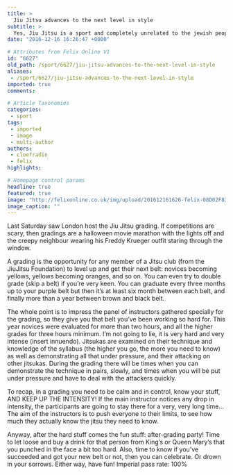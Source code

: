 ```yaml
---
title: >
  Jiu Jitsu advances to the next level in style
subtitle: >
  Yes, Jiu Jitsu is a sport and completely unrelated to the jewish people
date: "2016-12-16 16:26:47 +0000"

# Attributes from Felix Online V1
id: "6627"
old_path: /sport/6627/jiu-jitsu-advances-to-the-next-level-in-style
aliases:
 - /sport/6627/jiu-jitsu-advances-to-the-next-level-in-style
imported: true
comments:

# Article Taxonomies
categories:
 - sport
tags:
 - imported
 - image
 - multi-author
authors:
 - cloefradin
 - felix
highlights:

# Homepage control params
headline: true
featured: true
image: "http://felixonline.co.uk/img/upload/201612161626-felix-08D02F8398FC497F983BDEDBE6A9B4A8.jpg"
image_caption: ""
---
```


Last Saturday saw London host the Jiu Jitsu grading. If competitions are scary, then gradings are a halloween movie marathon with the lights off and the creepy neighbour wearing his Freddy Krueger outfit staring through the window.

A grading is the opportunity for any member of a Jitsu club (from the JiuJitsu Foundation) to level up and get their next belt: novices becoming yellows, yellows becoming oranges, and so on. You can even try to double grade (skip a belt) if you’re very keen. You can graduate every three months up to your purple belt but then it’s at least six month between each belt, and finally more than a year between brown and black belt.

The whole point is to impress the panel of instructors gathered specially for the grading, so they give you that belt you’ve been working so hard for. This year novices were evaluated for more than two hours, and all the higher grades for three hours minimum. I’m not going to lie, it is very hard and very intense (insert innuendo). Jitsukas are examined on their technique and knowledge of the syllabus (the higher you go, the more you need to know) as well as demonstrating all that under pressure, and their attacking on other jitsukas. During the grading there will be times when you can demonstrate the technique in pairs, slowly, and times when you will be put under pressure and have to deal with the attackers quickly.

To recap, in a grading you need to be calm and in control, know your stuff, AND KEEP UP THE INTENSITY! If the main instructor notices any drop in intensity, the participants are going to stay there for a very, very long time… The aim of the instructors is to push everyone to their limits, to see how much they actually know the jitsu they need to know.

Anyway, after the hard stuff comes the fun stuff: after-grading party! Time to let loose and buy a drink for that person from King’s or Queen Mary’s that you punched in the face a bit too hard. Also, time to know if you’ve succeeded and got your new belt or not, then you can celebrate. Or drown in your sorrows. Either way, have fun!
Imperial pass rate: 100%
